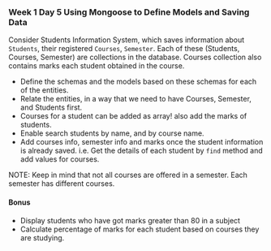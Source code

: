 ### Week 1 Day 5 Using Mongoose to Define Models and Saving Data


Consider Students Information System, which saves information about `Students`, their registered `Courses`, `Semester`. Each of these (Students, Courses, Semester) are collections in the database. Courses collection also contains marks each student obtained in the course.

- Define the schemas and the models based on these schemas for each of the entities. 
- Relate the entities, in a way that we need to have Courses, Semester, and Students first.
- Courses for a student can be added as array! also add the marks of students.
- Enable search students by name, and by course name.
- Add courses info, semester info and marks once the student information is already saved. i.e. Get the details of each student by `find` method and add values for courses.

NOTE: Keep in mind that not all courses are offered in a semester. Each semester has different courses. 
#### Bonus
- Display students who have got marks greater than 80 in a subject
- Calculate percentage of marks for each student based on courses they are studying. 